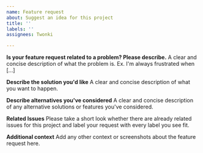 ```yaml
---
name: Feature request
about: Suggest an idea for this project
title: ''
labels: ''
assignees: Twonki

---
```


**Is your feature request related to a problem? Please describe.**
A clear and concise description of what the problem is. Ex. I'm always frustrated when [...]

**Describe the solution you'd like**
A clear and concise description of what you want to happen.

**Describe alternatives you've considered**
A clear and concise description of any alternative solutions or features you've considered.

**Related Issues**
Please take a short look whether there are already related issues for this project and label your request with every label you see fit. 

**Additional context**
Add any other context or screenshots about the feature request here.
